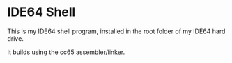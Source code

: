 # IDE64 Shell

This is my IDE64 shell program, installed in the root folder of my IDE64
hard drive.

It builds using the cc65 assembler/linker.
